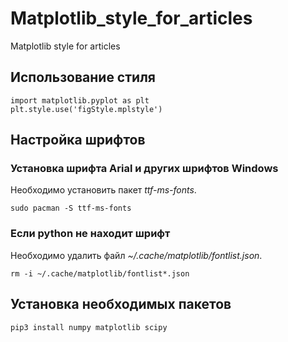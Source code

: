 # Matplotlib_style_for_articles
Matplotlib style for articles
## Использование стиля

```shell
import matplotlib.pyplot as plt
plt.style.use('figStyle.mplstyle')
```
## Настройка шрифтов

### Установка шрифта Arial и других шрифтов Windows

Необходимо установить пакет *ttf-ms-fonts*.

```shell
sudo pacman -S ttf-ms-fonts
```

### Если python не находит шрифт

Необходимо удалить файл *~/.cache/matplotlib/fontlist.json*.

```shell
rm -i ~/.cache/matplotlib/fontlist*.json
```

## Установка необходимых пакетов

```shell
pip3 install numpy matplotlib scipy
```

